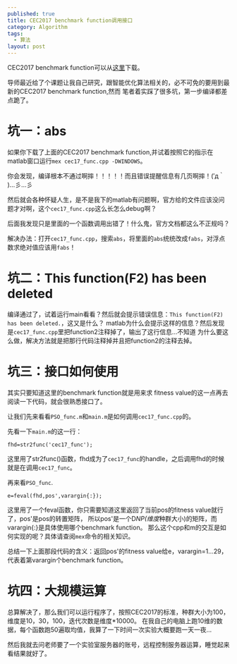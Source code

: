 ```yaml
---
published: true
title: CEC2017 benchmark function调用接口
category: Algorithm
tags: 
  - 算法
layout: post
---
```


CEC2017 benchmark function可以从[这里](http://web.mysites.ntu.edu.sg/epnsugan/PublicSite/Shared%20Documents/Forms/AllItems.aspx?RootFolder=%2Fepnsugan%2FPublicSite%2FShared%20Documents%2FCEC-2017&View=%7bDAF31868-97D8-4779-AE49-9CEC4DC3F310%7d)下载。

导师最近给了个课题让我自己研究，跟智能优化算法相关的，必不可免的要用到最新的CEC2017 benchmark function,然而
笔者着实踩了很多坑，第一步编译都差点跪了。

# 坑一：abs

如果你下载了上面的CEC2017 benchmark function,并试着按照它的指示在matlab窗口运行`mex cec17_func.cpp -DWINDOWS`。

你会发现，编译根本不通过啊摔！！！！！而且错误提醒信息有几页啊摔！(′д｀ )…彡…彡

然后就会各种怀疑人生，是不是我下的matlab有问题啊，官方给的文件应该没问题才对啊，这个`cec17_func.cpp`这么长怎么debug啊？

后面我发现只是里面的一个函数调用出错了！什么鬼，官方文档都这么不正规吗？

解决办法：打开`cec17_func.cpp`，搜索`abs`，将里面的`abs`统统改成`fabs`，对浮点数求绝对值应该用`fabs`！

# 坑二：This function(F2) has been deleted

编译通过了，试着运行main看看？然后就会提示错误信息：`This function(F2) has been deleted.`，这又是什么？
matlab为什么会提示这样的信息？然后发现是`cec17_func.cpp`里把function2注释掉了，输出了这行信息...不知道
为什么要这么做，解决方法就是把那行代码注释掉并且把function2的注释去掉。

# 坑三：接口如何使用

其实只要知道这里的benchmark function就是用来求 fitness value的这一点再去阅读一下代码，就会很熟悉接口了。

让我们先来看看`PSO_func.m`和`main.m`是如何调用`cec17_func.cpp`的。

先看一下`main.m`的这一行：

`fhd=str2func('cec17_func');`

这里用了str2func()函数，fhd成为了`cec17_func`的handle，之后调用fhd的时候就是在调用`cec17_func`。

再来看`PSO_func`.

`e=feval(fhd,pos',varargin{:});`

这里用了一个feval函数，你只需要知道这里返回了当前pos的fitness value就行了，pos'是pos的转置矩阵，
所以pos'是一个D*NP(维度*种群大小)的矩阵，而varargin{:}是具体使用哪个benchmark function。
那么这个cpp和m的交互是如何实现的呢？具体请查阅`mex`命令的相关知识。

总结一下上面那段代码的含义：返回pos'的fitness value给e，varargin=1...29，代表着第varargin个benchmark function。

# 坑四：大规模运算

总算解决了，那么我们可以运行程序了，按照CEC2017的标准，种群大小为100，维度是10，30，100，迭代次数是维度*10000。
在我自己的电脑上跑10维的数据，每个函数跑50遍取均值，我算了一下时间一次实验大概要跑一天一夜...

然后我就去问老师要了一个实验室服务器的账号，远程控制服务器运算，睡觉起来看结果就好了。

